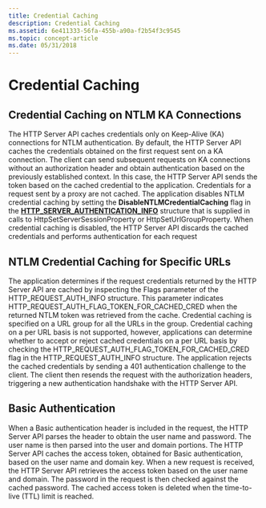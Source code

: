 ```yaml
---
title: Credential Caching
description: Credential Caching
ms.assetid: 6e411333-56fa-455b-a90a-f2b54f3c9545
ms.topic: concept-article
ms.date: 05/31/2018
---
```


# Credential Caching

## Credential Caching on NTLM KA Connections

The HTTP Server API caches credentials only on Keep-Alive (KA) connections for NTLM authentication. By default, the HTTP Server API caches the credentials obtained on the first request sent on a KA connection. The client can send subsequent requests on KA connections without an authorization header and obtain authentication based on the previously established context. In this case, the HTTP Server API sends the token based on the cached credential to the application. Credentials for a request sent by a proxy are not cached. The application disables NTLM credential caching by setting the **DisableNTLMCredentialCaching** flag in the [**HTTP\_SERVER\_AUTHENTICATION\_INFO**](/windows/desktop/api/Http/ns-http-http_server_authentication_info) structure that is supplied in calls to HttpSetServerSessionProperty or HttpSetUrlGroupProperty. When credential caching is disabled, the HTTP Server API discards the cached credentials and performs authentication for each request

## NTLM Credential Caching for Specific URLs

The application determines if the request credentials returned by the HTTP Server API are cached by inspecting the Flags parameter of the HTTP\_REQUEST\_AUTH\_INFO structure. This parameter indicates HTTP\_REQUEST\_AUTH\_FLAG\_TOKEN\_FOR\_CACHED\_CRED when the returned NTLM token was retrieved from the cache. Credential caching is specified on a URL group for all the URLs in the group. Credential caching on a per URL basis is not supported, however, applications can determine whether to accept or reject cached credentials on a per URL basis by checking the HTTP\_REQUEST\_AUTH\_FLAG\_TOKEN\_FOR\_CACHED\_CRED flag in the HTTP\_REQUEST\_AUTH\_INFO structure. The application rejects the cached credentials by sending a 401 authentication challenge to the client. The client then resends the request with the authorization headers, triggering a new authentication handshake with the HTTP Server API.

## Basic Authentication

When a Basic authentication header is included in the request, the HTTP Server API parses the header to obtain the user name and password. The user name is then parsed into the user and domain portions. The HTTP Server API caches the access token, obtained for Basic authentication, based on the user name and domain key. When a new request is received, the HTTP Server API retrieves the access token based on the user name and domain. The password in the request is then checked against the cached password. The cached access token is deleted when the time-to-live (TTL) limit is reached.

 

 




